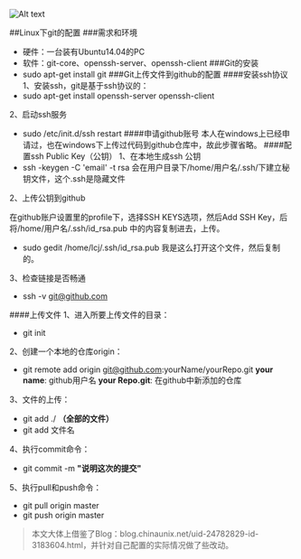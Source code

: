![Alt text](./git.png)

##Linux下git的配置
###需求和环境
- 硬件：一台装有Ubuntu14.04的PC
- 软件：git-core、openssh-server、openssh-client
###Git的安装
- sudo apt-get install git
###Git上传文件到github的配置
####安装ssh协议
1、安装ssh，git是基于ssh协议的：
- sudo apt-get install openssh-server openssh-client

2、启动ssh服务
- sudo /etc/init.d/ssh restart
####申请github账号
本人在windows上已经申请过，也在windows下上传过代码到github仓库中，故此步骤省略。
####配置ssh Public Key（公钥）
1、在本地生成ssh 公钥
- ssh -keygen -C 'email' -t rsa
会在用户目录下/home/用户名/.ssh/下建立秘钥文件，这个.ssh是隐藏文件

2、上传公钥到github

在github账户设置里的profile下，选择SSH KEYS选项，然后Add SSH Key，后将/home/用户名/.ssh/id_rsa.pub 中的内容复制进去，上传。
- sudo gedit /home/lcj/.ssh/id_rsa.pub
我是这么打开这个文件，然后复制的。

3、检查链接是否畅通
- ssh -v git@github.com

####上传文件
1、进入所要上传文件的目录：
- git init

2、创建一个本地的仓库origin：
- git remote add origin git@github.com:yourName/yourRepo.git
**your name**: github用户名
**your Repo.git**: 在github中新添加的仓库

3、文件的上传：
- git add ./ **（全部的文件）**
- git add 文件名

4、执行commit命令：
- git commit -m **"说明这次的提交"**

5、执行pull和push命令：
- git pull origin master
- git push origin master
> 本文大体上借鉴了Blog：blog.chinaunix.net/uid-24782829-id-3183604.html，并针对自己配置的实际情况做了些改动。